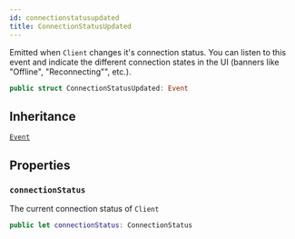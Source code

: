 ```yaml
---
id: connectionstatusupdated 
title: ConnectionStatusUpdated
--- 
```


Emitted when `Client` changes it's connection status. You can listen to this event and indicate the different connection
states in the UI (banners like "Offline", "Reconnecting"", etc.).

``` swift
public struct ConnectionStatusUpdated: Event 
```

## Inheritance

[`Event`](Event)

## Properties

### `connectionStatus`

The current connection status of `Client`

``` swift
public let connectionStatus: ConnectionStatus
```
